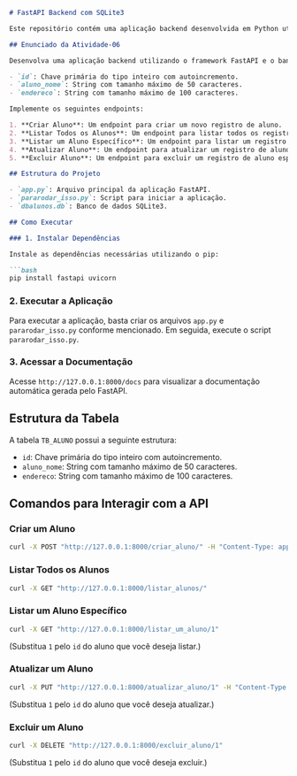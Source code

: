 ```markdown
# FastAPI Backend com SQLite3

Este repositório contém uma aplicação backend desenvolvida em Python utilizando o framework FastAPI e o banco de dados SQLite3. A aplicação permite gerenciar registros de alunos com operações de criação, leitura, atualização e exclusão (CRUD).

## Enunciado da Atividade-06

Desenvolva uma aplicação backend utilizando o framework FastAPI e o banco de dados SQLite3. A aplicação deve permitir gerenciar registros de alunos com operações de criação, leitura, atualização e exclusão (CRUD). A estrutura da tabela `TB_ALUNO` deve conter os seguintes campos:

- `id`: Chave primária do tipo inteiro com autoincremento.
- `aluno_nome`: String com tamanho máximo de 50 caracteres.
- `endereco`: String com tamanho máximo de 100 caracteres.

Implemente os seguintes endpoints:

1. **Criar Aluno**: Um endpoint para criar um novo registro de aluno.
2. **Listar Todos os Alunos**: Um endpoint para listar todos os registros de alunos.
3. **Listar um Aluno Específico**: Um endpoint para listar um registro de aluno específico pelo ID.
4. **Atualizar Aluno**: Um endpoint para atualizar um registro de aluno específico pelo ID.
5. **Excluir Aluno**: Um endpoint para excluir um registro de aluno específico pelo ID.

## Estrutura do Projeto

- `app.py`: Arquivo principal da aplicação FastAPI.
- `pararodar_isso.py`: Script para iniciar a aplicação.
- `dbalunos.db`: Banco de dados SQLite3.

## Como Executar

### 1. Instalar Dependências

Instale as dependências necessárias utilizando o pip:

```bash
pip install fastapi uvicorn
```

### 2. Executar a Aplicação

Para executar a aplicação, basta criar os arquivos `app.py` e `pararodar_isso.py` conforme mencionado. Em seguida, execute o script `pararodar_isso.py`.

### 3. Acessar a Documentação

Acesse `http://127.0.0.1:8000/docs` para visualizar a documentação automática gerada pelo FastAPI.

## Estrutura da Tabela

A tabela `TB_ALUNO` possui a seguinte estrutura:

- `id`: Chave primária do tipo inteiro com autoincremento.
- `aluno_nome`: String com tamanho máximo de 50 caracteres.
- `endereco`: String com tamanho máximo de 100 caracteres.

## Comandos para Interagir com a API

### Criar um Aluno

```bash
curl -X POST "http://127.0.0.1:8000/criar_aluno/" -H "Content-Type: application/json" -d '{"aluno_nome": "John Gilbert", "endereco": "123 Elm Street"}'
```

### Listar Todos os Alunos

```bash
curl -X GET "http://127.0.0.1:8000/listar_alunos/"
```

### Listar um Aluno Específico

```bash
curl -X GET "http://127.0.0.1:8000/listar_um_aluno/1"
```
(Substitua `1` pelo `id` do aluno que você deseja listar.)

### Atualizar um Aluno

```bash
curl -X PUT "http://127.0.0.1:8000/atualizar_aluno/1" -H "Content-Type: application/json" -d '{"aluno_nome": "John Gilbert Updated", "endereco": "456 Oak Avenue"}'
```
(Substitua `1` pelo `id` do aluno que você deseja atualizar.)

### Excluir um Aluno

```bash
curl -X DELETE "http://127.0.0.1:8000/excluir_aluno/1"
```
(Substitua `1` pelo `id` do aluno que você deseja excluir.)
